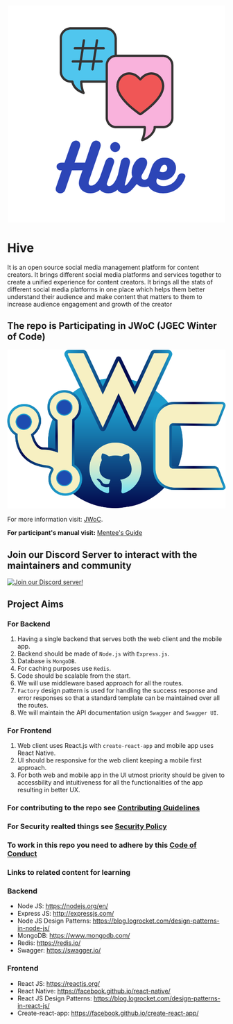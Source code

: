 <p align="center">
<img src="/Assets/Logo.png" alt="Hive Logo">
</p>

# Hive

<!-- ![Hive Logo](/Assets/Logo.png) -->

It is an open source social media management platform for content creators. It brings different social media platforms and services together to create a unified experience for content creators. It brings all the stats of different social media platforms in one place which helps them better understand their audience and make content that matters to them to increase audience engagement and growth of the creator

## The repo is Participating in JWoC (JGEC Winter of Code)

<p align="center">
<img src="/Assets/jwoc_logo.svg" alt="JWoC Logo">
</p>

For more information visit: [JWoC](https://jwoc.tech/).

**For participant's manual visit:** [Mentee's Guide](https://jwoc.tech/docs/student-manual)

## Join our Discord Server to interact with the maintainers and community

[![Join our Discord server!](https://invidget.switchblade.xyz/msTYRtVR)](https://discord.gg/msTYRtVR)

## Project Aims

### For Backend

1. Having a single backend that serves both the web client and the mobile app.
2. Backend should be made of `Node.js` with `Express.js`.
3. Database is `MongoDB`.
4. For caching purposes use `Redis`.
5. Code should be scalable from the start.
6. We will use middleware based approach for all the routes.
7. `Factory` design pattern is used for handling the success response and error responses so that a standard template can be maintained over all the routes.
8. We will maintain the API documentation usign `Swagger` and `Swagger UI`.

### For Frontend

1. Web client uses React.js with `create-react-app` and mobile app uses React Native.
2. UI should be responsive for the web client keeping a mobile first approach.
3. For both web and mobile app in the UI utmost priority should be given to accessbility and intuitiveness for all the functionalities of the app resulting in better UX.

### For contributing to the repo see [Contributing Guidelines](./CONTRIBUTING.md)

### For Security realted things see [Security Policy](./SECURITY.md)

### To work in this repo you need to adhere by this [Code of Conduct](./CODE_OF_CONDUCT.md)

### Links to related content for learning

### Backend

- Node JS: <https://nodejs.org/en/>
- Express JS: <http://expressjs.com/>
- Node JS Design Patterns: <https://blog.logrocket.com/design-patterns-in-node-js/>
- MongoDB: <https://www.mongodb.com/>
- Redis: <https://redis.io/>
- Swagger: <https://swagger.io/>

### Frontend

- React JS: <https://reactjs.org/>
- React Native: <https://facebook.github.io/react-native/>
- React JS Design Patterns: <https://blog.logrocket.com/design-patterns-in-react-js/>
- Create-react-app: <https://facebook.github.io/create-react-app/>
